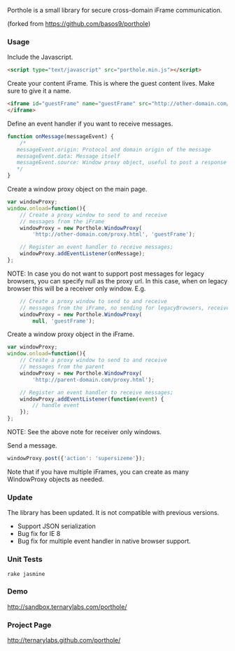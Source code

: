 Porthole is a small library for secure cross-domain iFrame communication.

(forked from https://github.com/basos9/porthole)

### Usage
Include the Javascript.

```html
<script type="text/javascript" src="porthole.min.js"></script>
```

Create your content iFrame. This is where the guest content lives. Make sure to give it a name.

```html
<iframe id="guestFrame" name="guestFrame" src="http://other-domain.com/">
</iframe>
```

Define an event handler if you want to receive messages.

```javascript
function onMessage(messageEvent) {
    /*
   messageEvent.origin: Protocol and domain origin of the message
   messageEvent.data: Message itself
   messageEvent.source: Window proxy object, useful to post a response
   */
}
```

Create a window proxy object on the main page.

```javascript
var windowProxy;
window.onload=function(){
    // Create a proxy window to send to and receive
    // messages from the iFrame
    windowProxy = new Porthole.WindowProxy(
        'http://other-domain.com/proxy.html', 'guestFrame');

    // Register an event handler to receive messages;
    windowProxy.addEventListener(onMessage);
};
```

NOTE: In case you do not want to support post messages for legacy browsers, you can specify null
as the proxy url. In this case, when on legacy browser this will be a receiver only window. E.g.

```javascript
    // Create a proxy window to send to and receive
    // messages from the iFrame, no sending for legacyBrowsers, receiver only window
    windowProxy = new Porthole.WindowProxy(
        null, 'guestFrame');
```

Create a window proxy object in the iFrame.

```javascript
var windowProxy;
window.onload=function(){
    // Create a proxy window to send to and receive
    // messages from the parent
    windowProxy = new Porthole.WindowProxy(
        'http://parent-domain.com/proxy.html');

    // Register an event handler to receive messages;
    windowProxy.addEventListener(function(event) {
        // handle event
    });
};
```

NOTE: See the above note for receiver only windows.

Send a message.

```javascript
windowProxy.post({'action': 'supersizeme'});
```

Note that if you have multiple iFrames, you can create as many WindowProxy objects as needed.

### Update

The library has been updated. It is not compatible with previous versions.

* Support JSON serialization
* Bug fix for IE 8
* Bug fix for multiple event handler in native browser support.

### Unit Tests
	rake jasmine

### Demo
<http://sandbox.ternarylabs.com/porthole/>

### Project Page
<http://ternarylabs.github.com/porthole/>
